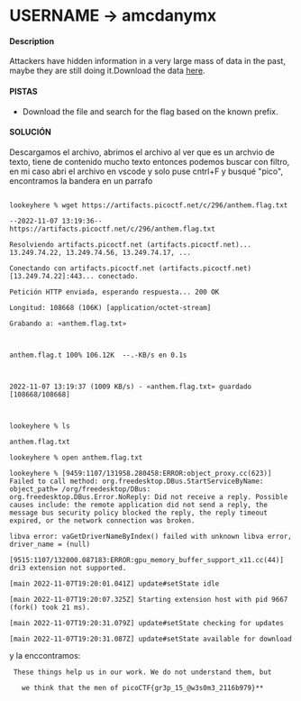 
# USERNAME -> amcdanymx

#### Description

Attackers have hidden information in a very large mass of data in the past, maybe they are still doing it.Download the data [here](https://artifacts.picoctf.net/c/296/anthem.flag.txt).


#### PISTAS
- Download the file and search for the flag based on the known prefix.

#### SOLUCIÓN

Descargamos el archivo, abrimos el archivo al ver que es un archvio de texto, tiene de contenido mucho texto entonces podemos buscar con filtro, en mi caso abri el archivo en vscode y solo puse cntrl+F y busqué "pico", encontramos la bandera en un parrafo
```

lookeyhere % wget https://artifacts.picoctf.net/c/296/anthem.flag.txt

--2022-11-07 13:19:36--  https://artifacts.picoctf.net/c/296/anthem.flag.txt

Resolviendo artifacts.picoctf.net (artifacts.picoctf.net)... 13.249.74.22, 13.249.74.56, 13.249.74.17, ...

Conectando con artifacts.picoctf.net (artifacts.picoctf.net)[13.249.74.22]:443... conectado.

Petición HTTP enviada, esperando respuesta... 200 OK

Longitud: 108668 (106K) [application/octet-stream]

Grabando a: «anthem.flag.txt»

  

anthem.flag.t 100% 106.12K  --.-KB/s en 0.1s    

  

2022-11-07 13:19:37 (1009 KB/s) - «anthem.flag.txt» guardado [108668/108668]

  

lookeyhere % ls

anthem.flag.txt

lookeyhere % open anthem.flag.txt

lookeyhere % [9459:1107/131958.280458:ERROR:object_proxy.cc(623)] Failed to call method: org.freedesktop.DBus.StartServiceByName: object_path= /org/freedesktop/DBus: org.freedesktop.DBus.Error.NoReply: Did not receive a reply. Possible causes include: the remote application did not send a reply, the message bus security policy blocked the reply, the reply timeout expired, or the network connection was broken.

libva error: vaGetDriverNameByIndex() failed with unknown libva error, driver_name = (null)

[9515:1107/132000.087183:ERROR:gpu_memory_buffer_support_x11.cc(44)] dri3 extension not supported.

[main 2022-11-07T19:20:01.041Z] update#setState idle

[main 2022-11-07T19:20:07.325Z] Starting extension host with pid 9667 (fork() took 21 ms).

[main 2022-11-07T19:20:31.079Z] update#setState checking for updates

[main 2022-11-07T19:20:31.087Z] update#setState available for download
```
  y la enccontramos:
  
```
 These things help us in our work. We do not understand them, but

   we think that the men of picoCTF{gr3p_15_@w3s0m3_2116b979}**